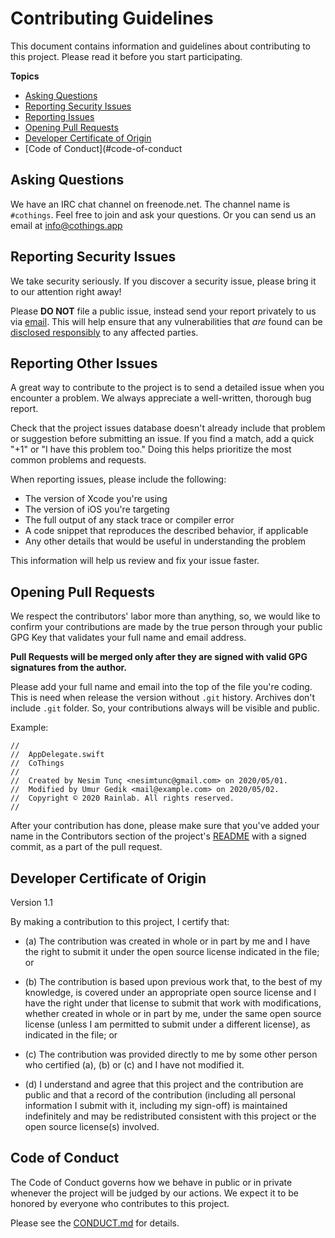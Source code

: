 # Contributing Guidelines

This document contains information and guidelines about contributing to this project.
Please read it before you start participating.

**Topics**

* [Asking Questions](#asking-questions)
* [Reporting Security Issues](#reporting-security-issues)
* [Reporting Issues](#reporting-other-issues)
* [Opening Pull Requests](#opening-pull-requests)
* [Developer Certificate of Origin](#developer-certificate-of-origin)
* [Code of Conduct](#code-of-conduct

## Asking Questions

We have an IRC chat channel on freenode.net. The channel name is `#cothings`.
Feel free to join and ask your questions. Or you can send us an email at <info@cothings.app>

## Reporting Security Issues

We take  security seriously. If you discover a security issue, please bring it to our attention right away!

Please **DO NOT** file a public issue,
instead send your report privately to us via [email](mailto:info@cothings.app?subject=Security%20Issue).
This will help ensure that any vulnerabilities that _are_ found
can be [disclosed responsibly](https://en.wikipedia.org/wiki/Responsible_disclosure)
to any affected parties.

## Reporting Other Issues

A great way to contribute to the project
is to send a detailed issue when you encounter a problem.
We always appreciate a well-written, thorough bug report.

Check that the project issues database
doesn't already include that problem or suggestion before submitting an issue.
If you find a match, add a quick "+1" or "I have this problem too."
Doing this helps prioritize the most common problems and requests.

When reporting issues, please include the following:

* The version of Xcode you're using
* The version of iOS you're targeting
* The full output of any stack trace or compiler error
* A code snippet that reproduces the described behavior, if applicable
* Any other details that would be useful in understanding the problem

This information will help us review and fix your issue faster.

## Opening Pull Requests

We respect the contributors' labor more than anything, so, we would like to confirm your contributions are made by the true person through your public GPG Key that validates your full name and email address.

**Pull Requests will be merged only after they are signed with valid GPG signatures from the author.**

Please add your full name and email into the top of the file you're coding. This is need when release the version without `.git` history. Archives don't include  `.git` folder. So, your contributions always will be visible and public.

Example:
```
//
//  AppDelegate.swift
//  CoThings
//
//  Created by Nesim Tunç <nesimtunc@gmail.com> on 2020/05/01.
//  Modified by Umur Gedik <mail@example.com> on 2020/05/02.
//  Copyright © 2020 Rainlab. All rights reserved.
//
```

After your contribution has done, please make sure that you've added your name in the Contributors section of the project's [README](readme.md#Contributors) with a signed commit, as a part of the pull request. 

## Developer Certificate of Origin
Version 1.1

By making a contribution to this project, I certify that:

- (a) The contribution was created in whole or in part by me and I
have the right to submit it under the open source license
indicated in the file; or

- (b) The contribution is based upon previous work that, to the best
of my knowledge, is covered under an appropriate open source
license and I have the right under that license to submit that
work with modifications, whether created in whole or in part
by me, under the same open source license (unless I am
permitted to submit under a different license), as indicated
in the file; or

- (c) The contribution was provided directly to me by some other
person who certified (a), (b) or (c) and I have not modified
it.

- (d) I understand and agree that this project and the contribution
are public and that a record of the contribution (including all
personal information I submit with it, including my sign-off) is
maintained indefinitely and may be redistributed consistent with
this project or the open source license(s) involved.

## Code of Conduct

The Code of Conduct governs how we behave in public or in private whenever the project will be judged by our actions. We expect it to be honored by everyone who contributes to this project.

Please see the [CONDUCT.md](CONDUCT.md) for details.
